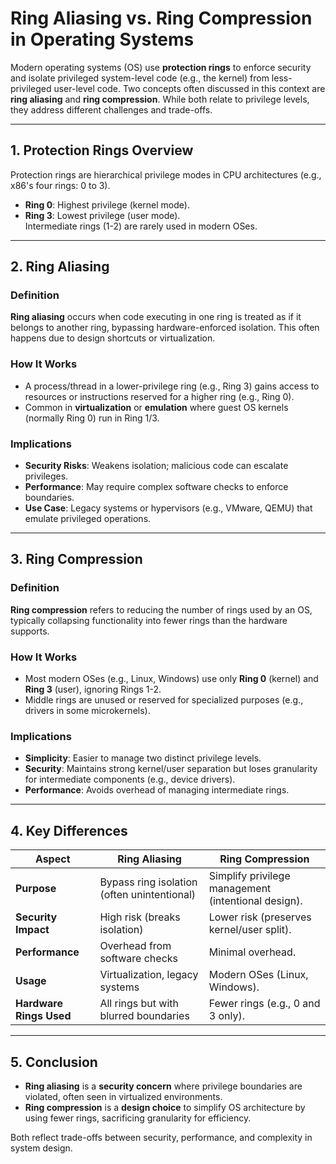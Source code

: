 # Ring Aliasing vs. Ring Compression in Operating Systems

Modern operating systems (OS) use **protection rings** to enforce security and isolate privileged system-level code (e.g., the kernel) from less-privileged user-level code. Two concepts often discussed in this context are **ring aliasing** and **ring compression**. While both relate to privilege levels, they address different challenges and trade-offs.

---

## 1. Protection Rings Overview
Protection rings are hierarchical privilege modes in CPU architectures (e.g., x86's four rings: 0 to 3).  
- **Ring 0**: Highest privilege (kernel mode).  
- **Ring 3**: Lowest privilege (user mode).  
Intermediate rings (1-2) are rarely used in modern OSes.  

---

## 2. Ring Aliasing
### Definition
**Ring aliasing** occurs when code executing in one ring is treated as if it belongs to another ring, bypassing hardware-enforced isolation. This often happens due to design shortcuts or virtualization.

### How It Works
- A process/thread in a lower-privilege ring (e.g., Ring 3) gains access to resources or instructions reserved for a higher ring (e.g., Ring 0).  
- Common in **virtualization** or **emulation** where guest OS kernels (normally Ring 0) run in Ring 1/3.  

### Implications
- **Security Risks**: Weakens isolation; malicious code can escalate privileges.  
- **Performance**: May require complex software checks to enforce boundaries.  
- **Use Case**: Legacy systems or hypervisors (e.g., VMware, QEMU) that emulate privileged operations.

---

## 3. Ring Compression
### Definition
**Ring compression** refers to reducing the number of rings used by an OS, typically collapsing functionality into fewer rings than the hardware supports.

### How It Works
- Most modern OSes (e.g., Linux, Windows) use only **Ring 0** (kernel) and **Ring 3** (user), ignoring Rings 1-2.  
- Middle rings are unused or reserved for specialized purposes (e.g., drivers in some microkernels).  

### Implications
- **Simplicity**: Easier to manage two distinct privilege levels.  
- **Security**: Maintains strong kernel/user separation but loses granularity for intermediate components (e.g., device drivers).  
- **Performance**: Avoids overhead of managing intermediate rings.  

---

## 4. Key Differences

| **Aspect**               | **Ring Aliasing**                          | **Ring Compression**                     |
|---------------------------|--------------------------------------------|-------------------------------------------|
| **Purpose**               | Bypass ring isolation (often unintentional)| Simplify privilege management (intentional design). |
| **Security Impact**       | High risk (breaks isolation)               | Lower risk (preserves kernel/user split). |
| **Performance**           | Overhead from software checks              | Minimal overhead.                         |
| **Usage**                 | Virtualization, legacy systems             | Modern OSes (Linux, Windows).             |
| **Hardware Rings Used**   | All rings but with blurred boundaries      | Fewer rings (e.g., 0 and 3 only).         |

---

## 5. Conclusion
- **Ring aliasing** is a **security concern** where privilege boundaries are violated, often seen in virtualized environments.  
- **Ring compression** is a **design choice** to simplify OS architecture by using fewer rings, sacrificing granularity for efficiency.  

Both reflect trade-offs between security, performance, and complexity in system design.
